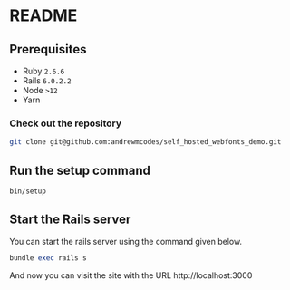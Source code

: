 # README

## Prerequisites

- Ruby `2.6.6`
- Rails `6.0.2.2`
- Node `>12`
- Yarn

### Check out the repository

```bash
git clone git@github.com:andrewmcodes/self_hosted_webfonts_demo.git
```

## Run the setup command

```bash
bin/setup
```

## Start the Rails server

You can start the rails server using the command given below.

```ruby
bundle exec rails s
```

And now you can visit the site with the URL http://localhost:3000
